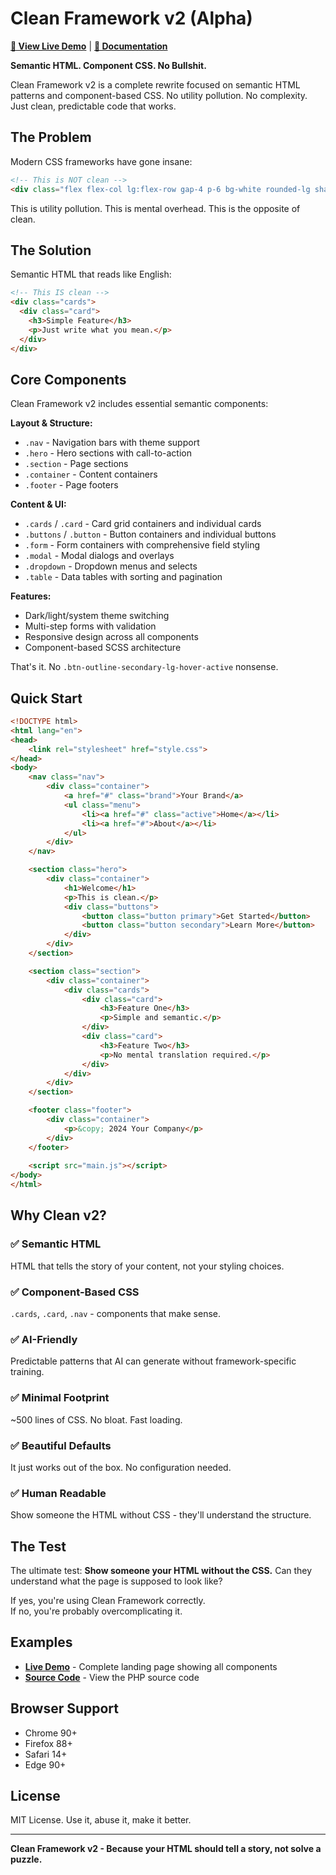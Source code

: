 # Clean Framework v2 (Alpha)

**[🚀 View Live Demo](https://github.com/tomfinley/cleanframework/blob/main/index.php)** | **[📖 Documentation](https://github.com/tomfinley/cleanframework)**

**Semantic HTML. Component CSS. No Bullshit.**

Clean Framework v2 is a complete rewrite focused on semantic HTML patterns and component-based CSS. No utility pollution. No complexity. Just clean, predictable code that works.

## The Problem

Modern CSS frameworks have gone insane:

```html
<!-- This is NOT clean -->
<div class="flex flex-col lg:flex-row gap-4 p-6 bg-white rounded-lg shadow-lg border border-gray-200 hover:shadow-xl transition-all duration-300">
```

This is utility pollution. This is mental overhead. This is the opposite of clean.

## The Solution

Semantic HTML that reads like English:

```html
<!-- This IS clean -->
<div class="cards">
  <div class="card">
    <h3>Simple Feature</h3>
    <p>Just write what you mean.</p>
  </div>
</div>
```

## Core Components

Clean Framework v2 includes essential semantic components:

**Layout & Structure:**
- `.nav` - Navigation bars with theme support
- `.hero` - Hero sections with call-to-action
- `.section` - Page sections
- `.container` - Content containers
- `.footer` - Page footers

**Content & UI:**
- `.cards` / `.card` - Card grid containers and individual cards
- `.buttons` / `.button` - Button containers and individual buttons
- `.form` - Form containers with comprehensive field styling
- `.modal` - Modal dialogs and overlays
- `.dropdown` - Dropdown menus and selects
- `.table` - Data tables with sorting and pagination

**Features:**
- Dark/light/system theme switching
- Multi-step forms with validation
- Responsive design across all components
- Component-based SCSS architecture

That's it. No `.btn-outline-secondary-lg-hover-active` nonsense.

## Quick Start

```html
<!DOCTYPE html>
<html lang="en">
<head>
    <link rel="stylesheet" href="style.css">
</head>
<body>
    <nav class="nav">
        <div class="container">
            <a href="#" class="brand">Your Brand</a>
            <ul class="menu">
                <li><a href="#" class="active">Home</a></li>
                <li><a href="#">About</a></li>
            </ul>
        </div>
    </nav>

    <section class="hero">
        <div class="container">
            <h1>Welcome</h1>
            <p>This is clean.</p>
            <div class="buttons">
                <button class="button primary">Get Started</button>
                <button class="button secondary">Learn More</button>
            </div>
        </div>
    </section>

    <section class="section">
        <div class="container">
            <div class="cards">
                <div class="card">
                    <h3>Feature One</h3>
                    <p>Simple and semantic.</p>
                </div>
                <div class="card">
                    <h3>Feature Two</h3>
                    <p>No mental translation required.</p>
                </div>
            </div>
        </div>
    </section>

    <footer class="footer">
        <div class="container">
            <p>&copy; 2024 Your Company</p>
        </div>
    </footer>
    
    <script src="main.js"></script>
</body>
</html>
```

## Why Clean v2?

### ✅ Semantic HTML
HTML that tells the story of your content, not your styling choices.

### ✅ Component-Based CSS  
`.cards`, `.card`, `.nav` - components that make sense.

### ✅ AI-Friendly
Predictable patterns that AI can generate without framework-specific training.

### ✅ Minimal Footprint
~500 lines of CSS. No bloat. Fast loading.

### ✅ Beautiful Defaults
It just works out of the box. No configuration needed.

### ✅ Human Readable
Show someone the HTML without CSS - they'll understand the structure.

## The Test

The ultimate test: **Show someone your HTML without the CSS.** Can they understand what the page is supposed to look like? 

If yes, you're using Clean Framework correctly.  
If no, you're probably overcomplicating it.

## Examples

- **[Live Demo](http://localhost/cleanframework/)** - Complete landing page showing all components
- **[Source Code](index.php)** - View the PHP source code

## Browser Support

- Chrome 90+
- Firefox 88+ 
- Safari 14+
- Edge 90+

## License

MIT License. Use it, abuse it, make it better.

---

**Clean Framework v2 - Because your HTML should tell a story, not solve a puzzle.**